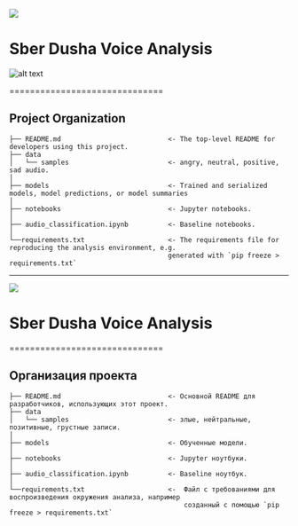 <a id='ENG'></a>
<a href="#RUS"><img src='https://img.shields.io/badge/ENG -Go to RUS description-blue'></a>

# Sber Dusha Voice Analysis

![alt text](<[image.png](https://github.com/anpilove/SberDushaVoiceAnalysis/blob/main/streamlit/screenshot.png)>)

==============================

## Project Organization

    ├── README.md                           <- The top-level README for developers using this project.
    ├── data
    │   └── samples                         <- angry, neutral, positive, sad audio.
    │
    ├── models                              <- Trained and serialized models, model predictions, or model summaries
    │
    ├── notebooks                           <- Jupyter notebooks.
    │
    ├── audio_classification.ipynb          <- Baseline notebooks.
    │
    └──requirements.txt                     <- The requirements file for reproducing the analysis environment, e.g.
                                            generated with `pip freeze > requirements.txt`

---

<a id='RUS'></a>
<a href="#ENG"><img src='https://img.shields.io/badge/RUS -Go to ENG description-blue'></a>

# Sber Dusha Voice Analysis

==============================

## Организация проекта

    ├── README.md                           <- Основной README для разработчиков, использующих этот проект.
    ├── data
    │   └── samples                         <- злые, нейтральные, позитивные, грустные записи.
    │
    ├── models                              <- Обученные модели.
    │
    ├── notebooks                           <- Jupyter ноутбуки.
    │
    ├── audio_classification.ipynb          <- Baseline ноутбук.
    │
    └──requirements.txt                     <-  Файл с требованиями для воспроизведения окружения анализа, например
                                                созданный с помощью `pip freeze > requirements.txt`
